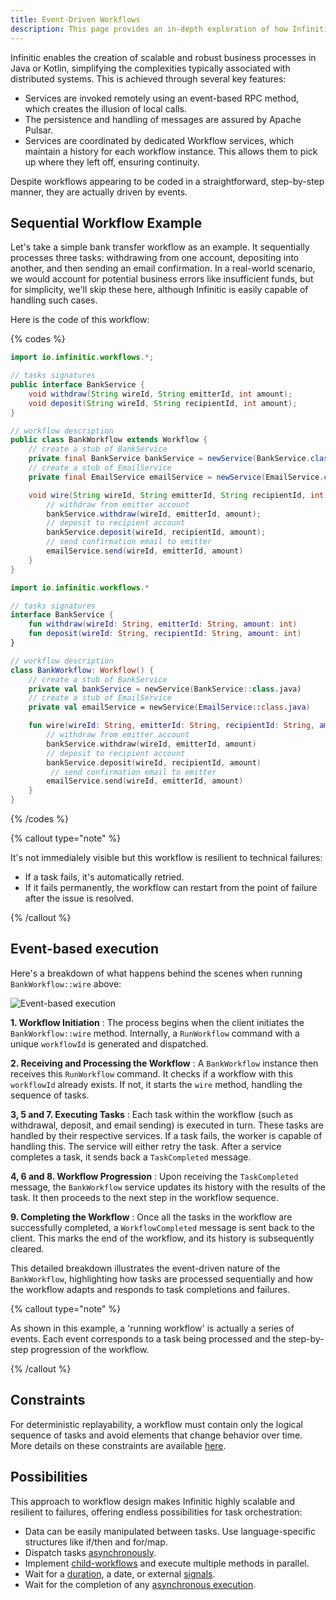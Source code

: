 ```yaml
---
title: Event-Driven Workflows
description: This page provides an in-depth exploration of how Infinitic harnesses event-driven architecture to facilitate robust and efficient business processes management in distributed systems. Ideal for Java and Kotlin developers, this guide is your resource for mastering event-driven processes with Infinitic.
---
```

Infinitic enables the creation of scalable and robust business processes in Java or Kotlin, simplifying the complexities typically associated with distributed systems. This is achieved through several key features:

* Services are invoked remotely using an event-based RPC method, which creates the illusion of local calls.
* The persistence and handling of messages are assured by Apache Pulsar.
* Services are coordinated by dedicated Workflow services, which maintain a history for each workflow instance. This allows them to pick up where they left off, ensuring continuity.

Despite workflows appearing to be coded in a straightforward, step-by-step manner, they are actually driven by events.

## Sequential Workflow Example

Let's take a simple bank transfer workflow as an example. It sequentially processes three tasks: withdrawing from one account, depositing into another, and then sending an email confirmation. In a real-world scenario, we would account for potential business errors like insufficient funds, but for simplicity, we'll skip these here, although Infinitic is easily capable of handling such cases.

Here is the code of this workflow:

{% codes %}

```java
import io.infinitic.workflows.*;

// tasks signatures
public interface BankService {
    void withdraw(String wireId, String emitterId, int amount);
    void deposit(String wireId, String recipientId, int amount);
}

// workflow description
public class BankWorkflow extends Workflow {
    // create a stub of BankService
    private final BankService bankService = newService(BankService.class);
    // create a stub of EmailService
    private final EmailService emailService = newService(EmailService.class);

    void wire(String wireId, String emitterId, String recipientId, int amount) {
        // withdraw from emitter account
        bankService.withdraw(wireId, emitterId, amount);
        // deposit to recipient account
        bankService.deposit(wireId, recipientId, amount);
        // send confirmation email to emitter
        emailService.send(wireId, emitterId, amount)
    }
}
```

```kotlin
import io.infinitic.workflows.*

// tasks signatures
interface BankService {
    fun withdraw(wireId: String, emitterId: String, amount: int)
    fun deposit(wireId: String, recipientId: String, amount: int)
}

// workflow description
class BankWorkflow: Workflow() {
    // create a stub of BankService
    private val bankService = newService(BankService::class.java)
    // create a stub of EmailService
    private val emailService = newService(EmailService::class.java)

    fun wire(wireId: String, emitterId: String, recipientId: String, amount: int) {
        // withdraw from emitter account
        bankService.withdraw(wireId, emitterId, amount)
        // deposit to recipient account
        bankService.deposit(wireId, recipientId, amount)
         // send confirmation email to emitter
        emailService.send(wireId, emitterId, amount)
    }
}
```

{% /codes %}

{% callout type="note"  %}

It's not immedialely visible but this workflow is resilient to technical failures:

* If a task fails, it's automatically retried.
* If it fails permanently, the workflow can restart from the point of failure after the issue is resolved.

{% /callout  %}

## Event-based execution

Here's a breakdown of what happens behind the scenes when running `BankWorkflow::wire` above:

![Event-based execution](/img/workflow-as-code-example@2x.png)

**1. Workflow Initiation** : The process begins when the client initiates the `BankWorkflow::wire` method. Internally, a `RunWorkflow` command with a unique `workflowId` is generated and dispatched.

**2. Receiving and Processing the Workflow** : A `BankWorkflow` instance then receives this `RunWorkflow` command. It checks if a workflow with this `workflowId` already exists. If not, it starts the `wire` method, handling the sequence of tasks.

**3, 5 and 7. Executing Tasks** : Each task within the workflow (such as withdrawal, deposit, and email sending) is executed in turn. These tasks are handled by their respective services. If a task fails, the worker is capable of handling this. The service will either retry the task. After a service completes a task, it sends back a `TaskCompleted` message.

**4, 6 and 8. Workflow Progression** : Upon receiving the `TaskCompleted` message, the `BankWorkflow` service updates its history with the results of the task. It then proceeds to the next step in the workflow sequence.

**9. Completing the Workflow** : Once all the tasks in the workflow are successfully completed, a `WorkflowCompleted` message is sent back to the client. This marks the end of the workflow, and its history is subsequently cleared.

This detailed breakdown illustrates the event-driven nature of the `BankWorkflow`, highlighting how tasks are processed sequentially and how the workflow adapts and responds to task completions and failures.

{% callout type="note"  %}

As shown in this example, a 'running workflow' is actually a series of events. Each event corresponds to a task being processed and the step-by-step progression of the workflow.

{% /callout  %}

## Constraints

For deterministic replayability, a workflow must contain only the logical sequence of tasks and avoid elements that change behavior over time. More details on these constraints are available [here](/docs/workflows/syntax).

## Possibilities

This approach to workflow design makes Infinitic highly scalable and resilient to failures, offering endless possibilities for task orchestration:

* Data can be easily manipulated between tasks. Use language-specific structures like if/then and for/map.
* Dispatch tasks [asynchronously](/docs/workflows/parallel).
* Implement [child-workflows](/docs/workflows/parallel#child-workflows) and execute multiple methods in parallel.
* Wait for a [duration](/docs/workflows/waiting), a date, or external [signals](/docs/workflows/signals).
* Wait for the completion of any [asynchronous execution](/docs/workflows/deferred).
